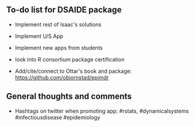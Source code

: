 ## To-do list for DSAIDE package


* Implement rest of Isaac's solutions
* Implement U/S App
* Implement new apps from students

* look into R consortium package certification
* Add/cite/connect to Ottar's book and package: https://github.com/objornstad/epimdr


## General thoughts and comments

* Hashtags on twitter when promoting app: #rstats, #dynamicalsystems #infectiousdisease #epidemiology 